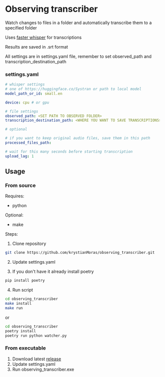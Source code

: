 # Observing transcriber

Watch changes to files in a folder and automatically transcribe them to a specified folder

Uses [faster whisper](https://github.com/guillaumekln/faster-whisper) for transcriptions

Results are saved in .srt format

All settings are in settings.yaml file, remember to set observed_path and transcription_destination_path

### settings.yaml

```yaml
# whisper settings
# one of https://huggingface.co/Systran or path to local model
model_path_or_id: small.en

device: cpu # or gpu

# file settings
observed_path: <SET PATH TO OBSERVED FOLDER>
transcription_destination_path: <WHERE YOU WANT TO SAVE TRANSCRIPTIONS>

# optional

# if you want to keep original audio files, save them in this path
processed_files_path: 

# wait for this many seconds before starting transcription
upload_lag: 1
```

## Usage 

### From source

Requires:
- python

Optional:
- make

Steps:

1. Clone repository

```bash
git clone https://github.com/krystianMoras/observing_transcriber.git
```
2. Update settings.yaml

3. If you don't have it already install poetry

```bash
pip install poetry
```

4. Run script
```bash
cd observing_transcriber
make install
make run
```

or

```bash
cd observing_transcriber
poetry install
poetry run python watcher.py
```

### From executable

1. Download latest [release](https://github.com/krystianMoras/observing_transcriber/releases)
2. Update settings.yaml
3. Run observing_transcriber.exe

